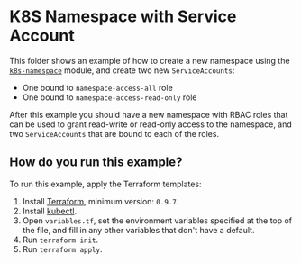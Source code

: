# K8S Namespace with Service Account

This folder shows an example of how to create a new namespace using the [`k8s-namespace`](/modules/k8s-namespace) module, and create two new `ServiceAccounts`:

- One bound to `namespace-access-all` role
- One bound to `namespace-access-read-only` role

After this example you should have a new namespace with RBAC roles that can be used to grant read-write or read-only
access to the namespace, and two `ServiceAccounts` that are bound to each of the roles.

<!-- Maintainer's note: This example is primarily used for unit testing the underlying module -->

## How do you run this example?

To run this example, apply the Terraform templates:

1. Install [Terraform](https://www.terraform.io/), minimum version: `0.9.7`.
1. Install [kubectl](https://kubernetes.io/docs/tasks/tools/install-kubectl/).
1. Open `variables.tf`, set the environment variables specified at the top of the file, and fill in any other variables
   that don't have a default.
1. Run `terraform init`.
1. Run `terraform apply`.
